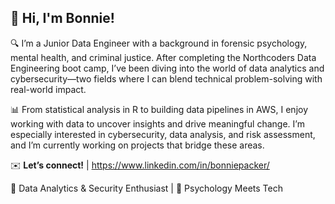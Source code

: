 ## 👋 Hi, I'm Bonnie!

🔍  I’m a Junior Data Engineer with a background in forensic psychology, mental health, and criminal justice. After completing the Northcoders Data Engineering boot camp, I’ve been diving into the world of data analytics and cybersecurity—two fields where I can blend technical problem-solving with real-world impact.

📊  From statistical analysis in R to building data pipelines in AWS, I enjoy working with data to uncover insights and drive meaningful change. I’m especially interested in cybersecurity, data analysis, and risk assessment, and I’m currently working on projects that bridge these areas.


✉️ **Let’s connect!** | https://www.linkedin.com/in/bonniepacker/


🚀 Data Analytics & Security Enthusiast |  🧩 Psychology Meets Tech
